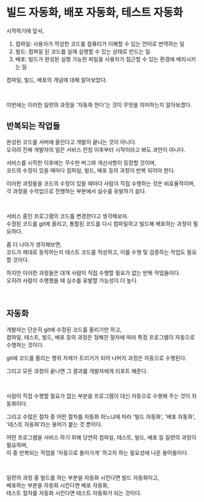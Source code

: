 # 빌드 자동화, 배포 자동화, 테스트 자동화

시작하기에 앞서, 

1. 컴파일: 사용자가 작성한 코드를 컴퓨터가 이해할 수 있는 언어로 번역하는 일
2. 빌드: 컴파일 된 코드를 실제 실행할 수 있는 상태로 만드는 일
3. 배포: 빌드가 완성된 실행 가능한 파일을 사용자가 접근할 수 있는 환경에 배치시키는 일

컴파일, 빌드, 배포의 개념에 대해 알아보았다.

&nbsp;

이번에는 이러한 일련의 과정을 '자동화 한다'는 것이 무엇을 의미하는지 알아보겠다.

## 반복되는 작업들

완성된 코드를 서버에 올린다고 개발이 끝나는 것이 아니다.  
오히려 진짜 개발자의 일은 서비스 런칭 이후부터 시작이라고 봐도 과언이 아니다.  

서비스를 시작한 이후에는 무수한 버그와 개선사항이 등장할 것이며,  
코드의 수정이 있을 때마다 컴파일, 빌드, 배포 등의 과정이 반복 되어야 한다.

이러한 과정들을 코드의 수정이 있을 때마다 사람이 직접 수행하는 것은 비효율적이며,  
각 과정을 수작업으로 진행하는 부분에서 실수를 유발하기 쉽다.

&nbsp;

서비스 중인 프로그램의 코드를 변경한다고 생각해보자.  
수정된 코드를 git에 올리고, 통합된 코드를 다시 컴파일하고 빌드해 배포하는 과정이 필요하다.

좀 더 나아가 생각해보면,  
코드가 제대로 동작하는지 테스트 코드를 작성하고, 이를 수행 및 검증하는 작업도 필요할 것이다.

하지만 이러한 과정들은 대개 사람이 직접 수행할 필요가 없는 반복 작업들이다.  
오히려 사람이 수행했을 때 실수를 유발할 가능성이 더 높다.

&nbsp;

## 자동화

개발자는 단순히 git에 수정된 코드를 올리기만 하고,  
컴파일, 테스트, 빌드, 배포 등의 과정은 정해진 절차에 따라 특정 프로그램이 자동으로 수행하는 것이다.

git에 코드를 올리는 행위 자체가 트리거가 되어 나머지 과정은 자동으로 수행된다.  

그리고 모든 과정이 끝나면 그 결과를 개발자에게 리포트 해준다.

&nbsp;

사람이 직접 수행할 필요가 없는 부분을 프로그램이 대신 자동으로 수행해 주는 것이 자동화이다.

그리고 수많은 절차 중 어떤 절차를 자동화 하느냐에 따라 '빌드 자동화', '배포 자동화', '테스트 자동화'라는 용어가 붙는 것 뿐이다.

어떤 프로그램을 서비스 하기 위해 당연히 컴파일, 테스트, 빌드, 배포 등 일련의 과정이 필요하며,  
이 중 반복되는 작업을 '자동으로 돌아가게' 하고자 하는 필요성에 나온 용어들이다.

&nbsp;

일련의 과정 중 빌드를 하는 부분을 자동화 시킨다면 빌드 자동화이고,  
배포하는 부분을 자동화 시킨다면 배포 자동화,  
테스트 절차를 자동화 시킨다면 테스트 자동화가 되는 것이다.

